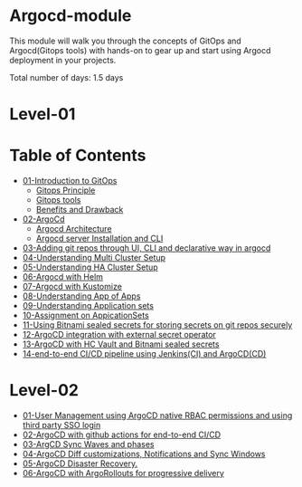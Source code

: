 # Argocd-module

This module will walk you through the concepts of GitOps and Argocd(Gitops tools) with hands-on to gear up and start using Argocd deployment in your projects.

Total number of days: 1.5 days

# Level-01

# Table of Contents
- [01-Introduction to GitOps]()
    - [Gitops Principle]()
    - [Gitops tools]()
    - [Benefits and Drawback]()
- [02-ArgoCd]()
    - [Argocd Architecture]()
    - [Argocd server Installation and CLI]() 
- [03-Adding git repos through UI, CLI and declarative way in argocd]()
- [04-Understanding Multi Cluster Setup ]()
- [05-Understanding HA Cluster Setup]()
- [06-Argocd with Helm]()
- [07-Argocd with Kustomize]()
- [08-Understanding App of Apps]()
- [09-Understanding Application sets]()
- [10-Assignment on AppicationSets]()
- [11-Using Bitnami sealed secrets for storing secrets on git repos securely]()
- [12-ArgoCD integration with external secret operator]()
- [13-ArgoCD with HC Vault and Bitnami sealed secrets]()
- [14-end-to-end CI/CD pipeline using Jenkins(CI) and ArgoCD(CD)]()

# Level-02
- [01-User Management using ArgoCD native  RBAC permissions and using third party SSO login]()
- [02-ArgoCD with github actions for end-to-end CI/CD ]()
- [03-ArgCD Sync Waves and phases]()
- [04-ArgoCD Diff customizations, Notifications and Sync Windows]()
- [05-ArgoCD Disaster Recovery.]()
- [06-ArgoCD with ArgoRollouts for progressive delivery]()
